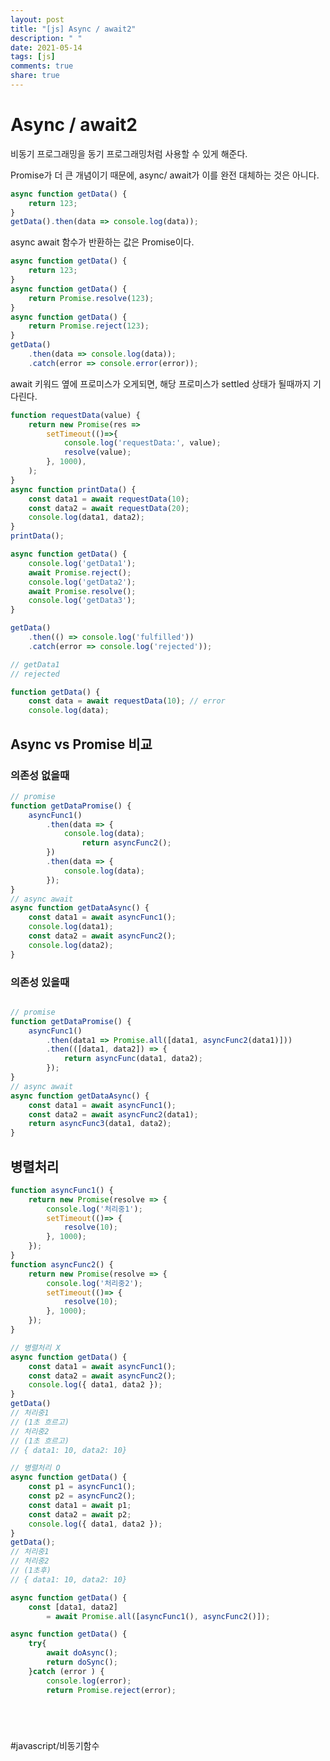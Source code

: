 ```yaml
---
layout: post
title: "[js] Async / await2"
description: " "
date: 2021-05-14
tags: [js]
comments: true
share: true
---
```



# Async / await2
비동기 프로그래밍을 동기 프로그래밍처럼 사용할 수 있게 해준다.

Promise가 더 큰 개념이기 때문에, async/ await가 이를 완전 대체하는 것은 아니다.


```javascript
async function getData() {
	return 123;
}
getData().then(data => console.log(data));
```

async await 함수가 반환하는 값은 Promise이다.

```javascript
async function getData() {
	return 123;
}
async function getData() {
	return Promise.resolve(123);
}
async function getData() {
	return Promise.reject(123);
}
getData()
	.then(data => console.log(data));
	.catch(error => console.error(error));
```


await 키워드 옆에 프로미스가 오게되면, 해당 프로미스가 settled 상태가 될때까지 기다린다.

```javascript 
function requestData(value) {
	return new Promise(res => 
		setTimeout(()=>{ 
			console.log('requestData:', value);
			resolve(value);
		}, 1000),
	); 
}
async function printData() {
	const data1 = await requestData(10);
	const data2 = await requestData(20);
	console.log(data1, data2);
}
printData();
```



```javascript
async function getData() {
	console.log('getData1');
	await Promise.reject();
	console.log('getData2');
	await Promise.resolve();
	console.log('getData3');
}

getData()
	.then(() => console.log('fulfilled'))
	.catch(error => console.log('rejected'));

// getData1
// rejected
```


```javascript
function getData() {
	const data = await requestData(10); // error
	console.log(data); 
```


## Async vs Promise 비교
### 의존성 없을때
```javascript
// promise
function getDataPromise() {
	asyncFunc1()
		.then(data => {
			console.log(data);
				return asyncFunc2();
		})
		.then(data => {
			console.log(data);
		});
}
// async await
async function getDataAsync() {
	const data1 = await asyncFunc1();
	console.log(data1);
	const data2 = await asyncFunc2();
	console.log(data2);
}
```

### 의존성 있을때

```javascript

// promise
function getDataPromise() {
	asyncFunc1()
		.then(data1 => Promise.all([data1, asyncFunc2(data1)]))
		.then(([data1, data2]) => {
			return asyncFunc(data1, data2);
		});
}
// async await
async function getDataAsync() {
	const data1 = await asyncFunc1();
	const data2 = await asyncFunc2(data1);
	return asyncFunc3(data1, data2);
}
```

## 병렬처리
```javascript
function asyncFunc1() {
	return new Promise(resolve => {
		console.log('처리중1');
		setTimeout(()=> {
			resolve(10);
		}, 1000);
	});
}
function asyncFunc2() {
	return new Promise(resolve => {
		console.log('처리중2');
		setTimeout(()=> {
			resolve(10);
		}, 1000);
	});
}

// 병렬처리 X
async function getData() {
	const data1 = await asyncFunc1();
	const data2 = await asyncFunc2();
	console.log({ data1, data2 });
}
getData() 
// 처리중1
// (1초 흐르고)
// 처리중2
// (1초 흐르고)
// { data1: 10, data2: 10}

// 병렬처리 O 
async function getData() {
	const p1 = asyncFunc1();
	const p2 = asyncFunc2();
	const data1 = await p1;
	const data2 = await p2;
	console.log({ data1, data2 });
}
getData();
// 처리중1
// 처리중2
// (1초후)
// { data1: 10, data2: 10} 
```

```javascript
async function getData() {
	const [data1, data2] 
		= await Promise.all([asyncFunc1(), asyncFunc2()]);
```

```javascript
async function getData() {
	try{
		await doAsync();
		return doSync();
	}catch (error ) {
		console.log(error);
		return Promise.reject(error);
```

```javascript

```

```javascript

```

```javascript

```

```javascript

```
#javascript/비동기함수